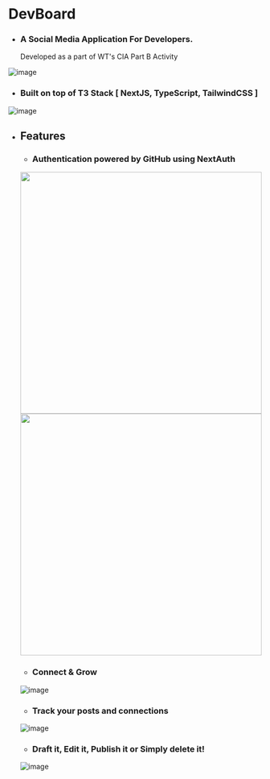 # DevBoard
- ### A Social Media Application For Developers.
  
  Developed as a part of WT's CIA Part B Activity

![image](https://github.com/ceotcr/social-media/assets/68210482/d12fe21a-0123-4f96-9fe1-3ea850b897f4)


- ### Built on top of T3 Stack [ NextJS, TypeScript, TailwindCSS ]
![image](https://github.com/ceotcr/social-media/assets/68210482/c26e918e-fba2-4c2d-a186-35ab23c42d10)


- ## Features
  - ### Authentication powered by GitHub using NextAuth
  <img width="480px" src="https://github.com/ceotcr/social-media/assets/68210482/85fad371-4ddf-4c50-8b8d-4bd479c40fc4"/>
  <img width="480px" src="https://github.com/ceotcr/social-media/assets/68210482/dacd272a-1fa1-49f4-82cd-d069a2fa90eb"/>


  - ### Connect & Grow
  ![image](https://github.com/ceotcr/social-media/assets/68210482/99e2dc18-d1bb-4cf7-a3a8-f8f4884972d9)
  

  - ### Track your posts and connections
  ![image](https://github.com/ceotcr/social-media/assets/68210482/7b2a7910-745c-48a6-a39c-56e34200754f)


  - ### Draft it, Edit it, Publish it or Simply delete it!
  ![image](https://github.com/ceotcr/social-media/assets/68210482/f641c74c-1d7f-4137-b6d4-9909c57abf10)

